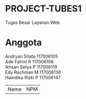 PROJECT-TUBES1
==============

Tugas Besar Layanan Web 

Anggota
==============
<table>
<td>Nama</td>          
<td>NPM</td>
Andryan Sitata      117006105<br>
Ade Fahmi R         117006106<br>
Ikhsan Setya P      117006119<br>
Edy Rachman M       117006136<br>
Hamdika Rizki P     117006147
